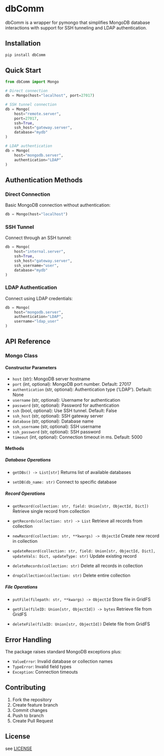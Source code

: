# dbComm

dbComm is a wrapper for pymongo that simplifies MongoDB database interactions with support for SSH tunneling and LDAP authentication.

## Installation

```bash
pip install dbComm
```

## Quick Start

```python
from dbComm import Mongo

# Direct connection
db = Mongo(host="localhost", port=27017)

# SSH tunnel connection
db = Mongo(
    host="remote.server",
    port=27017,
    ssh=True,
    ssh_host="gateway.server",
    database="mydb"
)

# LDAP authentication
db = Mongo(
    host="mongodb.server",
    authentication="LDAP"
)
```

## Authentication Methods

### Direct Connection
Basic MongoDB connection without authentication:
```python
db = Mongo(host="localhost")
```

### SSH Tunnel
Connect through an SSH tunnel:
```python
db = Mongo(
    host="internal.server",
    ssh=True,
    ssh_host="gateway.server",
    ssh_username="user",
    database="mydb"
)
```

### LDAP Authentication
Connect using LDAP credentials:
```python
db = Mongo(
    host="mongodb.server",
    authentication="LDAP",
    username="ldap_user"
)
```

## API Reference

### Mongo Class

#### Constructor Parameters

- `host` (str): MongoDB server hostname
- `port` (int, optional): MongoDB port number. Default: 27017
- `authentication` (str, optional): Authentication type ('LDAP'). Default: None
- `username` (str, optional): Username for authentication
- `password` (str, optional): Password for authentication
- `ssh` (bool, optional): Use SSH tunnel. Default: False
- `ssh_host` (str, optional): SSH gateway server
- `database` (str, optional): Database name
- `ssh_username` (str, optional): SSH username
- `ssh_password` (str, optional): SSH password
- `timeout` (int, optional): Connection timeout in ms. Default: 5000

#### Methods

##### Database Operations

- `getDBs() -> List[str]`
  Returns list of available databases

- `setDB(db_name: str)`
  Connect to specific database

##### Record Operations

- `getRecord(collection: str, field: Union[str, ObjectId, Dict])`
  Retrieve single record from collection

- `getRecords(collection: str) -> List`
  Retrieve all records from collection

- `newRecord(collection: str, **kwargs) -> ObjectId`
  Create new record in collection

- `updateRecord(collection: str, field: Union[str, ObjectId, Dict], updateVals: Dict, updateType: str)`
  Update existing record

- `deleteRecords(collection: str)`
  Delete all records in collection

- `dropCollection(collection: str)`
  Delete entire collection

##### File Operations

- `putFile(filepath: str, **kwargs) -> ObjectId`
  Store file in GridFS

- `getFile(fileID: Union[str, ObjectId]) -> bytes`
  Retrieve file from GridFS

- `deleteFile(fileID: Union[str, ObjectId])`
  Delete file from GridFS

## Error Handling

The package raises standard MongoDB exceptions plus:

- `ValueError`: Invalid database or collection names
- `TypeError`: Invalid field types
- `Exception`: Connection timeouts

## Contributing

1. Fork the repository
2. Create feature branch
3. Commit changes
4. Push to branch
5. Create Pull Request

## License
see [LICENSE](LICENSE.md)